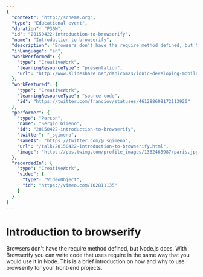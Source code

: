 ```yaml
---
{
  "context": "http://schema.org",
  "type": "Educational event",
  "duration": "P30M",
  "id": "20150422-introduction-to-browserify",
  "name": "Introduction to browserify",
  "description": "Browsers don't have the require method defined, but Node.js does. With Browserify you can write code that uses require in the same way that you would use it in Node. This is a brief introduction on how and why to use browserify for your front-end projects.",
  "inLanguage": "en",
  "workPerformed": {
    "type": "CreativeWork",
    "learningResourceType": "presentation",
    "url": "http://www.slideshare.net/danicomas/ionic-developing-mobile-apps-for-the-real-world-daniel-comas"
  },
  "workFeatured": {
    "type": "CreativeWork",
    "learningResourceType": "source code",
    "id": "https://twitter.com/franciov/statuses/461288608172113920"
  },
  "performer": {
    "type": "Person",
    "name": "Sergio Gimeno",
    "id": "20150422-introduction-to-browserify",
    "twitter": "_sgimeno",
    "sameAs": "https://twitter.com/@_sgimeno",
    "url": "/talk/20150422-introduction-to-browserify.html",
    "image": "https://pbs.twimg.com/profile_images/1362468987/paris.jpg"
  },
  "recordedIn": {
    "type": "CreativeWork",
    "video": {
      "type": "VideoObject",
      "id": "https://vimeo.com/102811135"
    }
  }
}
---
```

# Introduction to browserify

Browsers don't have the require method defined, but Node.js does. With Browserify you can write code that uses require in the same way that you would use it in Node. This is a brief introduction on how and why to use browserify for your front-end projects.